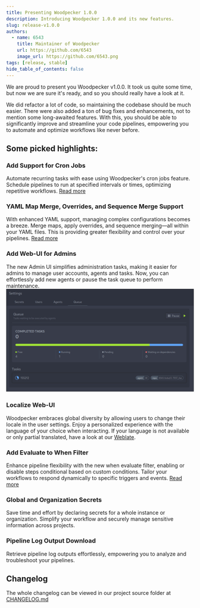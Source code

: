 ```yaml
---
title: Presenting Woodpecker 1.0.0
description: Introducing Woodpecker 1.0.0 and its new features.
slug: release-v1.0.0
authors:
  - name: 6543
    title: Maintainer of Woodpecker
    url: https://github.com/6543
    image_url: https://github.com/6543.png
tags: [release, stable]
hide_table_of_contents: false
---
```


We are proud to present you Woodpecker v1.0.0.
It took us quite some time, but now we are sure it's ready, and so you should really have a look at it.

<!--truncate-->

We did refactor a lot of code, so maintaining the codebase should be much easier.
There were also added a ton of bug fixes and enhancements, not to mention some long-awaited features.
With this, you should be able to significantly improve and streamline your code pipelines,
empowering you to automate and optimize workflows like never before.

## Some picked highlights:

### Add Support for Cron Jobs

Automate recurring tasks with ease using Woodpecker's cron jobs feature.
Schedule pipelines to run at specified intervals or times, optimizing repetitive workflows.
[Read more](/docs/usage/cron)

### YAML Map Merge, Overrides, and Sequence Merge Support

With enhanced YAML support, managing complex configurations becomes a breeze. Merge maps, apply overrides, and sequence merging—all within your YAML files.
This is providing greater flexibility and control over your pipelines.
[Read more](/docs/usage/advanced-yaml-syntax)

### Add Web-UI for Admins

The new Admin UI simplifies administration tasks, making it easier for admins to manage user accounts, agents and tasks.
Now, you can effortlessly add new agents or pause the task queue to perform maintenance.
![Image of admin queue view](admin_queue_ui.png)

### Localize Web-UI

Woodpecker embraces global diversity by allowing users to change their locale in the user settings.
Enjoy a personalized experience with the language of your choice when interacting.
If your language is not available or only partial translated, have a look at our [Weblate](https://translate.woodpecker-ci.org/engage/woodpecker-ci/).

### Add Evaluate to When Filter

Enhance pipeline flexibility with the new when evaluate filter, enabling or disable steps conditional based on custom conditions.
Tailor your workflows to respond dynamically to specific triggers and events.
[Read more](/docs/usage/pipeline-syntax#evaluate)

### Global and Organization Secrets

Save time and effort by declaring secrets for a whole instance or organization.
Simplify your workflow and securely manage sensitive information across projects.

### Pipeline Log Output Download

Retrieve pipeline log outputs effortlessly, empowering you to analyze and troubleshoot your pipelines.

## Changelog

The whole changelog can be viewed in our project source folder at [CHANGELOG.md](https://github.com/woodpecker-ci/woodpecker/blob/v1.0.0/CHANGELOG.md)
